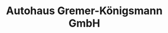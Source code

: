 ---
title: "Autohaus Gremer-Königsmann GmbH"
url: /dortmund/autohaus-gremer-koenigsmann-gmbh/
shop: Autohaus
---